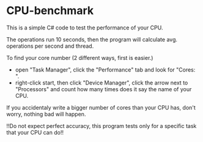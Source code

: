 # CPU-benchmark
This is a simple C# code to test the performance of your CPU.


The operations run 10 seconds, then the program will calculate avg. operations per second and thread.


To find your core number (2 different ways, first is easier.)
  - open "Task Manager", click the "Performance" tab and look for "Cores: ".
  - right-click start, then click "Device Manager", click the arrow next to "Processors" and count how many times does it say the name of your CPU.

If you accidentaly write a bigger number of cores than your CPU has, don't worry, nothing bad will happen.


!!Do not expect perfect accuracy, this program tests only for a specific task that your CPU can do!!
